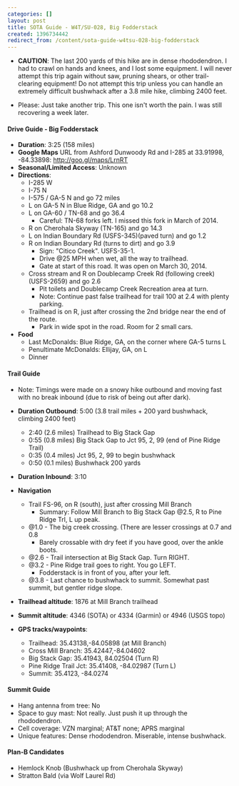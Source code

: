 ```yaml
---
categories: []
layout: post
title: SOTA Guide - W4T/SU-028, Big Fodderstack
created: 1396734442
redirect_from: /content/sota-guide-w4tsu-028-big-fodderstack
---
```

* **CAUTION**: The last 200 yards of this hike are in dense rhododendron.  I had to crawl on hands and knees, and I lost some equipment.  I will never attempt this trip again without saw, pruning shears, or other trail-clearing equipment!  Do not attempt this trip unless you can handle an extremely difficult bushwhack after a 3.8 mile hike, climbing 2400 feet.

* Please: Just take another trip.  This one isn't worth the pain.  I was still recovering a week later.


#### Drive Guide - Big Fodderstack


* **Duration**: 3:25 (158 miles)
* **Google Maps** URL from Ashford Dunwoody Rd and I-285 at 33.91998, -84.33898: http://goo.gl/maps/LrnRT
* **Seasonal/Limited Access**: Unknown
* **Directions**:
    * I-285 W
    * I-75 N
    * I-575 / GA-5 N and go 72 miles
    * L on GA-5 N in Blue Ridge, GA and go 10.2
    * L on GA-60 / TN-68 and go 36.4
    	* Careful: TN-68 forks left.  I missed this fork in March of 2014.
    * R on Cherohala Skyway (TN-165) and go 14.3
    * L on Indian Boundary Rd (USFS-345)(paved turn) and go 1.2
    * R on Indian Boundary Rd (turns to dirt) and go 3.9
    	* Sign: "Citico Creek".  USFS-35-1.
    	* Drive @25 MPH when wet, all the way to trailhead.
    	* Gate at start of this road.  It was open on March 30, 2014.
    * Cross stream and R on Doublecamp Creek Rd (following creek) (USFS-2659) and go 2.6
        * Pit toilets and Doublecamp Creek Recreation area at turn.
        * Note: Continue past false trailhead for trail 100 at 2.4 with plenty parking.
    * Trailhead is on R, just after crossing the 2nd bridge near the end of the route.
        * Park in wide spot in the road.  Room for 2 small cars.
* **Food**
    * Last McDonalds: Blue Ridge, GA, on the corner where GA-5 turns L
    * Penultimate McDonalds: Ellijay, GA, on L
    * Dinner

#### Trail Guide

* Note: Timings were made on a snowy hike outbound and moving fast with no break inbound (due to risk of being out after dark).

* **Duration Outbound**: 5:00 (3.8 trail miles + 200 yard bushwhack, climbing 2400 feet)
    * 2:40 (2.6 miles) Trailhead to Big Stack Gap
    * 0:55 (0.8 miles) Big Stack Gap to Jct 95, 2, 99 (end of Pine Ridge Trail)
    * 0:35 (0.4 miles) Jct 95, 2, 99 to begin bushwhack
    * 0:50 (0.1 miles) Bushwhack 200 yards
* **Duration Inbound**: 3:10
* **Navigation**
    * Trail FS-96, on R (south), just after crossing Mill Branch
        * Summary: Follow Mill Branch to Big Stack Gap @2.5, R to Pine Ridge Trl, L up peak.
    * @1.0 - The big creek crossing.  (There are lesser crossings at 0.7 and 0.8
        * Barely crossable with dry feet if you have good, over the ankle boots.
    * @2.6 - Trail intersection at Big Stack Gap. Turn RIGHT.
    * @3.2 - Pine Ridge trail goes to right. You go LEFT.
        * Fodderstack is in front of you, after your left.
    * @3.8 - Last chance to bushwhack to summit. Somewhat past summit, but gentler ridge slope.
* **Trailhead altitude**: 1876 at Mill Branch trailhead
* **Summit altitude**: 4346 (SOTA) or 4334 (Garmin) or 4946 (USGS topo)
* **GPS tracks/waypoints**:
    * Trailhead: 35.43138,-84.05898 (at Mill Branch)
    * Cross Mill Branch: 35.42447,-84.04602
    * Big Stack Gap: 35.41943, 84.02504 (Turn R)
    * Pine Ridge Trail Jct: 35.41408, -84.02987 (Turn L)
    * Summit: 35.4123, -84.0274

#### Summit Guide

* Hang antenna from tree: No
* Space to guy mast: Not really. Just push it up through the rhododendron.
* Cell coverage: VZN marginal; AT&T none; APRS marginal
* Unique features: Dense rhododendron.  Miserable, intense bushwhack.

#### Plan-B Candidates

* Hemlock Knob (Bushwhack up from Cherohala Skyway)
* Stratton Bald (via Wolf Laurel Rd)
